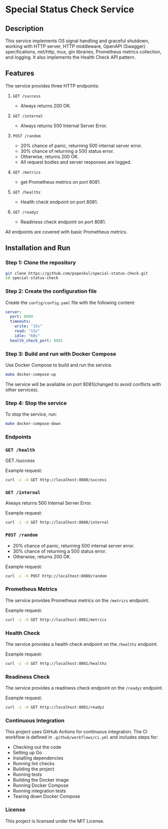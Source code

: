 # Special Status Check Service

## Description

This service implements OS signal handling and graceful shutdown, working with HTTP server, HTTP middleware, OpenAPI (Swagger) specifications, net/http, mux, gin libraries, Prometheus metrics collection, and logging. It also implements the Health Check API pattern.

## Features

The service provides three HTTP endpoints:

1. `GET /success`
   - Always returns 200 OK.

2. `GET /internal`
   - Always returns 500 Internal Server Error.

3. `POST /random`
   - 20% chance of panic, returning 500 internal server error.
   - 30% chance of returning a 500 status error.
   - Otherwise, returns 200 OK.
   - All request bodies and server responses are logged.

4. `GET /metrics`
   - get Prometheus metrics on port 8081.

5. `GET /healthz`
   - Health check endpoint on port 8081.

6. `GET /readyz`
   - Readiness check endpoint on port 8081.

All endpoints are covered with basic Prometheus metrics.

## Installation and Run

### Step 1: Clone the repository

```sh
git clone https://github.com/popeskul/special-status-check.git
cd special-status-check
```

### Step 2: Create the configuration file

Create the `config/config.yaml` file with the following content:

```yaml
server:
  port: 8080
  timeouts:
    write: "15s"
    read: "15s"
    idle: "60s"
  health_check_port: 8081
```

### Step 3: Build and run with Docker Compose

Use Docker Compose to build and run the service.

```sh
make docker-compose-up
```

The service will be available on port 8081(changed to avoid conflicts with other services).

### Step 4: Stop the service

To stop the service, run:

```sh
make docker-compose-down
```

### Endpoints

### `GET /health`

GET /success

Example request:

```sh
curl -i -X GET http://localhost:8080/success
```

### `GET /internal`

Always returns 500 Internal Server Error.

Example request:

```sh
curl -i -X GET http://localhost:8080/internal
```

### `POST /random`

- 20% chance of panic, returning 500 internal server error.
- 30% chance of returning a 500 status error.
- Otherwise, returns 200 OK.

Example request:

```sh
curl -i -X POST http://localhost:8080/random
```

### Prometheus Metrics

The service provides Prometheus metrics on the `/metrics` endpoint.

Example request:

```sh
curl -i -X GET http://localhost:8081/metrics
```

### Health Check

The service provides a health check endpoint on the `/healthz` endpoint.

Example request:

```sh
curl -i -X GET http://localhost:8081/healthz
```

### Readiness Check

The service provides a readiness check endpoint on the `/readyz` endpoint.

Example request:

```sh
curl -i -X GET http://localhost:8081/readyz
```

### Continuous Integration

This project uses GitHub Actions for continuous integration. The CI workflow is defined in `.github/workflows/ci.yml` and includes steps for:

- Checking out the code
- Setting up Go
- Installing dependencies
- Running lint checks
- Building the project
- Running tests
- Building the Docker image
- Running Docker Compose
- Running integration tests
- Tearing down Docker Compose

### License

This project is licensed under the MIT License.
